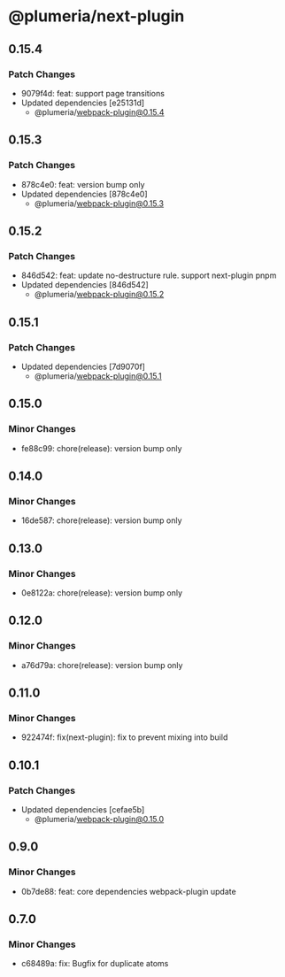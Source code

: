 # @plumeria/next-plugin

## 0.15.4

### Patch Changes

- 9079f4d: feat: support page transitions
- Updated dependencies [e25131d]
  - @plumeria/webpack-plugin@0.15.4

## 0.15.3

### Patch Changes

- 878c4e0: feat: version bump only
- Updated dependencies [878c4e0]
  - @plumeria/webpack-plugin@0.15.3

## 0.15.2

### Patch Changes

- 846d542: feat: update no-destructure rule. support next-plugin pnpm
- Updated dependencies [846d542]
  - @plumeria/webpack-plugin@0.15.2

## 0.15.1

### Patch Changes

- Updated dependencies [7d9070f]
  - @plumeria/webpack-plugin@0.15.1

## 0.15.0

### Minor Changes

- fe88c99: chore(release): version bump only

## 0.14.0

### Minor Changes

- 16de587: chore(release): version bump only

## 0.13.0

### Minor Changes

- 0e8122a: chore(release): version bump only

## 0.12.0

### Minor Changes

- a76d79a: chore(release): version bump only

## 0.11.0

### Minor Changes

- 922474f: fix(next-plugin): fix to prevent mixing into build

## 0.10.1

### Patch Changes

- Updated dependencies [cefae5b]
  - @plumeria/webpack-plugin@0.15.0

## 0.9.0

### Minor Changes

- 0b7de88: feat: core dependencies webpack-plugin update

## 0.7.0

### Minor Changes

- c68489a: fix: Bugfix for duplicate atoms
